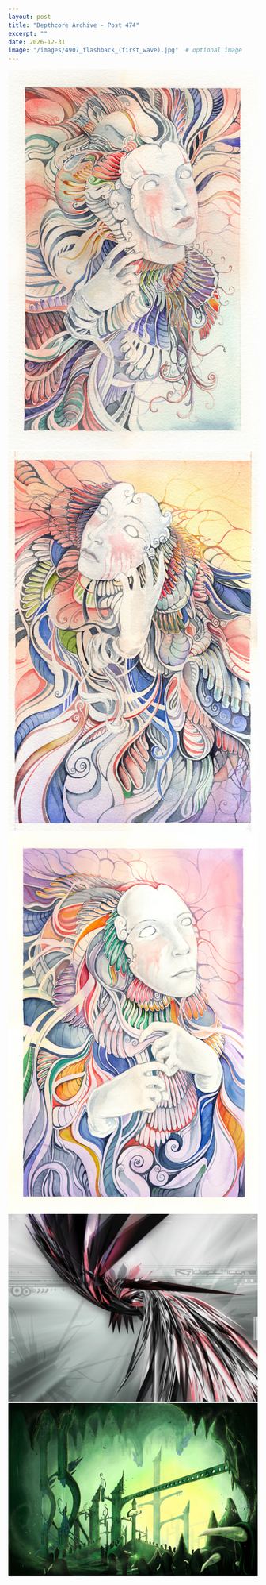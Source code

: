 ```yaml
---
layout: post
title: "Depthcore Archive - Post 474"
excerpt: ""
date: 2026-12-31
image: "/images/4907_flashback_(first_wave).jpg"  # optional image
---
```


<img src="/images/4907_flashback_(first_wave).jpg">
<img src="/images/4908_flashback_(second_wave).jpg" alt="4908_flashback_(second_wave).jpg"/>
<img src="/images/4909_flashbck_(third_wave).jpg" alt="4909_flashbck_(third_wave).jpg"/>
<img src="/images/491.jpg" alt="491.jpg"/>
<img src="/images/4910_resonate.jpg" alt="4910_resonate.jpg"/>
